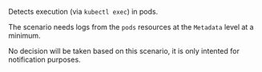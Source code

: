 Detects execution (via `kubectl exec`) in pods.

The scenario needs logs from the `pods` resources at the `Metadata` level at a minimum.

No decision will be taken based on this scenario, it is only intented for notification purposes.